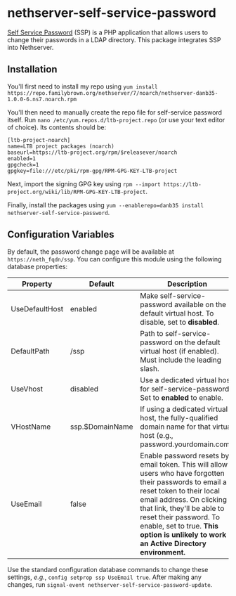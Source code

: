 # nethserver-self-service-password

[Self Service Password](https://ltb-project.org/documentation/self-service-password) (SSP) is a PHP application that allows users to change their passwords in a LDAP directory.  This package integrates SSP into Nethserver.

## Installation

You'll first need to install my repo using `yum install https://repo.familybrown.org/nethserver/7/noarch/nethserver-danb35-1.0.0-6.ns7.noarch.rpm`

You'll then need to manually create the repo file for self-service password itself.  Run `nano /etc/yum.repos.d/ltb-project.repo` (or use your text editor of choice).  Its contents should be:

```
[ltb-project-noarch]
name=LTB project packages (noarch)
baseurl=https://ltb-project.org/rpm/$releasever/noarch
enabled=1
gpgcheck=1
gpgkey=file:///etc/pki/rpm-gpg/RPM-GPG-KEY-LTB-project
```

Next, import the signing GPG key using `rpm --import https://ltb-project.org/wiki/lib/RPM-GPG-KEY-LTB-project`.

Finally, install the packages using `yum --enablerepo=danb35 install nethserver-self-service-password`.

## Configuration Variables

By default, the password change page will be available at `https://neth_fqdn/ssp`.  You can configure this module using the following database properties:

| Property | Default | Description |
| --- | --- | --- |
| UseDefaultHost | enabled | Make self-service-password available on the default virtual host. To disable, set to **disabled**. |
| DefaultPath | /ssp | Path to self-service-password on the default virtual host (if enabled). Must include the leading slash. |
| UseVhost | disabled | Use a dedicated virtual host for self-service-password. Set to **enabled** to enable. |
| VHostName | ssp.$DomainName | If using a dedicated virtual host, the fully-qualified domain name for that virtual host (e.g., password.yourdomain.com). |
| UseEmail | false | Enable password resets by email token. This will allow users who have forgotten their passwords to email a reset token to their local email address. On clicking that link, they'll be able to reset their password. To enable, set to true. **This option is unlikely to work in an Active Directory environment.** |

Use the standard configuration database commands to change these settings, _e.g._, `config setprop ssp UseEmail true`. After making any changes, run `signal-event nethserver-self-service-password-update`. 

